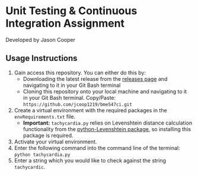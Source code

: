 # Unit Testing & Continuous Integration Assignment
Developed by Jason Cooper

## Usage Instructions
1. Gain access this repository. You can either do this by:
   * Downloading the latest release from the [releases page](https://github.com/jcoop1219/bme547ci/releases) and navigating to it in your Git Bash terminal
   * Cloning this repository onto your local machine and navigating to it in your Git Bash terminal.
     Copy/Paste: `https://github.com/jcoop1219/bme547ci.git`
1. Create a virtual environment with the required packages in the `envRequirements.txt` file.
   * **Important:** `tachycardia.py` relies on Levenshtein distance calculation functionality from the [python-Levenshtein package](https://pypi.org/project/python-Levenshtein/), so installing this package is required.
1. Activate your virtual environment.
1. Enter the following command into the command line of the terminal: `python tachycardia.py`
1. Enter a string which you would like to check against the string `tachycardic`.
